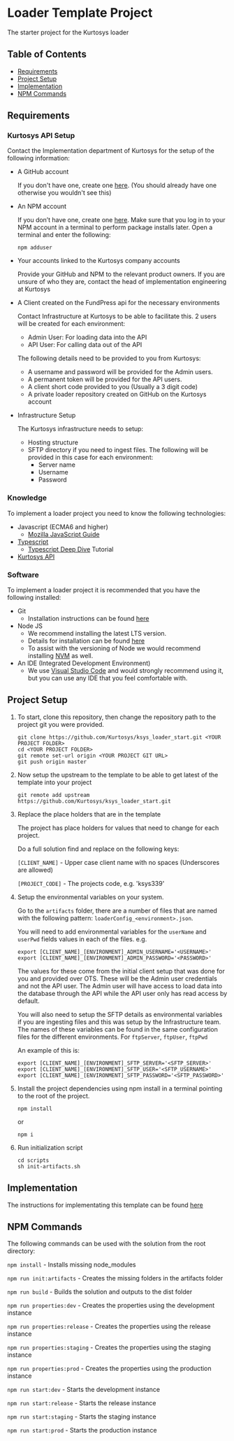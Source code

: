 # Loader Template Project
The starter project for the Kurtosys loader


Table of Contents
-----------------

* [Requirements](#requirements)
* [Project Setup](#project-setup)
* [Implementation](#implementation)
* [NPM Commands](#npm-commands)


Requirements
------------

### Kurtosys API Setup
Contact the Implementation department of Kurtosys for the setup of the following information:

* A GitHub account

	If you don't have one, create one [here](https://github.com/). (You should already have one otherwise you wouldn't see this)

* An NPM account
	
	If you don’t have one, create one [here](https://www.npmjs.com/). Make sure that you log in to your NPM account in a terminal to perform package installs later. Open a terminal and enter the following:
	```
	npm adduser
	```
* Your accounts linked to the Kurtosys company accounts

	Provide your GitHub and NPM to the relevant product owners. If you are unsure of who they are, contact the head of implementation engineering at Kurtosys
* A Client created on the FundPress api for the necessary environments
	
	Contact Infrastructure at Kurtosys to be able to facilitate this.
	2 users will be created for each environment:

	* Admin User: For loading data into the API
	* API User: For calling data out of the API

	The following details need to be provided to you from Kurtosys:
	* A username and password will be provided for the Admin users. 
	* A permanent token will be provided for the API users.
	* A client short code provided to you (Usually a 3 digit code)
	* A private loader repository created on GitHub on the Kurtosys account
* Infrastructure Setup
	
	The Kurtosys infrastructure needs to setup:
	* Hosting structure 
	* SFTP directory if you need to ingest files. The following will be provided in this case for each environment:
		* Server name
		* Username
		* Password
		 


### Knowledge
To implement a loader project you need to know the following technologies:
* Javascript (ECMA6 and higher) 
	* [Mozilla JavaScript Guide](https://developer.mozilla.org/en-US/docs/Web/JavaScript/Guide)
* [Typescript](https://www.typescriptlang.org/) 
	* [Typescript Deep Dive](https://basarat.gitbooks.io/typescript/) Tutorial 	
* [Kurtosys API](https://www.kurtosys.com/api/)

### Software 
To implement a loader project it is recommended that you have the following installed:
* Git
	* Installation instructions can be found [here](https://git-scm.com/downloads)
* Node JS
	* We recommend installing the latest LTS version.
	* Details for installation can be found [here](https://nodejs.org/)
	* To assist with the versioning of Node we would recommend installing [NVM](https://github.com/creationix/nvm) as well.
* An IDE (Integrated Development Environment)
	* We use [Visual Studio Code](https://code.visualstudio.com/) and would strongly recommend using it, but you can use any IDE that you feel comfortable with.

Project Setup
-------------

1. To start, clone this repository, then change the repository path to the project git you were provided. 

	```
	git clone https://github.com/Kurtosys/ksys_loader_start.git <YOUR PROJECT FOLDER>
	cd <YOUR PROJECT FOLDER>
	git remote set-url origin <YOUR PROJECT GIT URL>
	git push origin master
	```

2. Now setup the upstream to the template to be able to get latest of the template into your project

	```
	git remote add upstream https://github.com/Kurtosys/ksys_loader_start.git
	``` 

3. Replace the place holders that are in the template

	The project has place holders for values that need to change for each project.

	Do a full solution find and replace on the following keys:

	`[CLIENT_NAME]` - Upper case client name with no spaces (Underscores are allowed)

	`[PROJECT_CODE]` - The projects code, e.g. 'ksys339'

4. Setup the environmental variables on your system. 

	Go to the `artifacts` folder, there are a number of files that are named with the following pattern: `loaderConfig_<environment>.json`. 

	You will need to add environmental variables for the ```userName``` and ```userPwd``` fields values in each of the files. e.g.
	```
	export [CLIENT_NAME]_[ENVIRONMENT]_ADMIN_USERNAME='<USERNAME>'
	export [CLIENT_NAME]_[ENVIRONMENT]_ADMIN_PASSWORD='<PASSWORD>'
	```
	The values for these come from the initial client setup that was done for you and provided over OTS. These will be the Admin user credentials and not the API user. The Admin user will have access to load data into the database through the API while the API user only has read access by default.

	You will also need to setup the SFTP details as environmental variables if you are ingesting files and this was setup by the Infrastructure team. The names of these variables can be found in the same configuration files for the different environments. For ```ftpServer```, ```ftpUser```, ```ftpPwd```

	An example of this is:
	```
	export [CLIENT_NAME]_[ENVIRONMENT]_SFTP_SERVER='<SFTP_SERVER>'
	export [CLIENT_NAME]_[ENVIRONMENT]_SFTP_USER='<SFTP_USERNAME>'
	export [CLIENT_NAME]_[ENVIRONMENT]_SFTP_PASSWORD='<SFTP_PASSWORD>'
	```

5. Install the project dependencies using npm install in a terminal pointing to the root of the project.
	```
	npm install
	```
	or 
	```
	npm i
	```
6. Run initialization script
   ```
   cd scripts
   sh init-artifacts.sh
   ```

Implementation
--------------
The instructions for implementating this template can be found [here](./docs/IMPLEMENTATION.md)

NPM Commands
------------
The following commands can be used with the solution from the root directory:

`npm install` - Installs missing node_modules

`npm run init:artifacts` - Creates the missing folders in the artifacts folder

`npm run build` - Builds the solution and outputs to the dist folder

`npm run properties:dev` - Creates the properties using the development instance

`npm run properties:release` - Creates the properties using the release instance

`npm run properties:staging` - Creates the properties using the staging instance

`npm run properties:prod` - Creates the properties using the production instance

`npm run start:dev` - Starts the development instance

`npm run start:release` - Starts the release instance

`npm run start:staging` - Starts the staging instance

`npm run start:prod` - Starts the production instance


  
